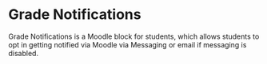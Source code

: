 # Grade Notifications

Grade Notifications is a Moodle block for students, which allows students to
opt in getting notified via Moodle via Messaging or email if messaging is
disabled.
